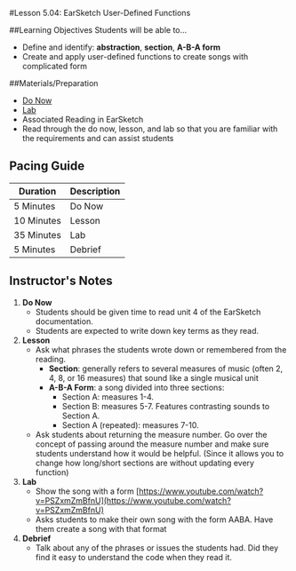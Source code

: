 #Lesson 5.04: EarSketch User-Defined Functions

##Learning Objectives
Students will be able to...

* Define and identify: **abstraction**, **section**, **A-B-A form**
* Create and apply user-defined functions to create songs with complicated form


##Materials/Preparation
* [Do Now]
* [Lab]
* Associated Reading in EarSketch
*  Read through the do now, lesson, and lab so that you are familiar with the requirements and can assist students

## Pacing Guide
| **Duration**   | **Description** |
| ---------- | ----------- |
| 5 Minutes  | Do Now      |
| 10 Minutes | Lesson      |
| 35 Minutes | Lab         |
| 5 Minutes | Debrief     |

## Instructor's Notes

1. **Do Now**
    * Students should be given time to read unit 4 of the EarSketch documentation.
    * Students are expected to write down key terms as they read.
2. **Lesson**
	* Ask what phrases the students wrote down or remembered from the reading. 
		* **Section**: generally refers to several measures of music (often 2, 4, 8, or 16 measures) that sound like a single musical unit
		* **A-B-A Form**: a song divided into three sections:
			* Section A: measures 1-4.
			* Section B: measures 5-7. Features contrasting sounds to Section A.
			* Section A (repeated): measures 7-10.
	* Ask students about returning the measure number. Go over the concept of passing around the measure number and make sure students understand how it would be helpful. (Since it allows you to change how long/short sections are without updating every function)
3. **Lab**	
	* Show the song with a form [https://www.youtube.com/watch?v=PSZxmZmBfnU](https://www.youtube.com/watch?v=PSZxmZmBfnU)
	* Asks students to make their own song with the form AABA. Have them create a song with that format
4. **Debrief**
	* Talk about any of the phrases or issues the students had. Did they find it easy to understand the code when they read it.



[Do Now]: do_now.md
[Lab]: lab.md